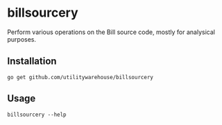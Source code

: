 billsourcery
============

Perform various operations on the Bill source code, mostly for analysical purposes.

Installation
------------

`go get github.com/utilitywarehouse/billsourcery`

Usage
-----

`billsourcery --help`


